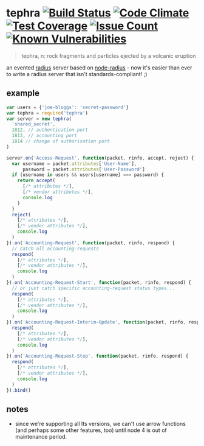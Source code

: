 
# tephra [![Build Status](https://travis-ci.org/io-digital/tephra.svg?branch=master)](https://travis-ci.org/io-digital/tephra) [![Code Climate](https://codeclimate.com/github/io-digital/tephra/badges/gpa.svg)](https://codeclimate.com/github/io-digital/tephra) [![Test Coverage](https://codeclimate.com/github/io-digital/tephra/badges/coverage.svg)](https://codeclimate.com/github/io-digital/tephra/coverage) [![Issue Count](https://codeclimate.com/github/io-digital/tephra/badges/issue_count.svg)](https://codeclimate.com/github/io-digital/tephra) [![Known Vulnerabilities](https://snyk.io/test/github/io-digital/tephra/badge.svg)](https://snyk.io/test/github/io-digital/tephra)

> tephra, n: rock fragments and particles ejected by a volcanic eruption

an evented [radius](https://en.wikipedia.org/wiki/RADIUS) server based on [node-radius](https://github.com/retailnext/node-radius) - now it's easier than ever to write a radius server that isn't standards-compliant! ;)

## example

```javascript
var users = {'joe-bloggs': 'secret-password'}
var tephra = require('tephra')
var server = new tephra(
  'shared_secret',
  1812, // authentication port
  1813, // accounting port
  1814 // change of authorisation port
)

server.on('Access-Request', function(packet, rinfo, accept, reject) {
  var username = packet.attributes['User-Name'],
      password = packet.attributes['User-Password']
  if (username in users && users[username] === password) {
    return accept(
      [/* attributes */],
      [/* vendor attributes */],
      console.log
    )
  }
  reject(
    [/* attributes */],
    [/* vendor attributes */],
    console.log
  )
}).on('Accounting-Request', function(packet, rinfo, respond) {
  // catch all accounting-requests
  respond(
    [/* attributes */],
    [/* vendor attributes */],
    console.log
  )
}).on('Accounting-Request-Start', function(packet, rinfo, respond) {
  // or just catch specific accounting-request status types...
  respond(
    [/* attributes */],
    [/* vendor attributes */],
    console.log
  )
}).on('Accounting-Request-Interim-Update', function(packet, rinfo, respond) {
  respond(
    [/* attributes */],
    [/* vendor attributes */],
    console.log
  )
}).on('Accounting-Request-Stop', function(packet, rinfo, respond) {
  respond(
    [/* attributes */],
    [/* vendor attributes */],
    console.log
  )
}).bind()
```

## notes

* since we're supporting all lts versions, we can't use arrow functions (and perhaps some other features, too) until node 4 is out of maintenance period.
